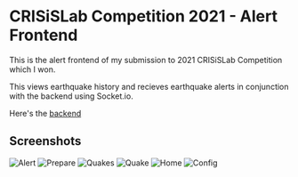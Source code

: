 # CRISiSLab Competition 2021 - Alert Frontend

This is the alert frontend of my submission to 2021 CRISiSLab Competition which
I won.

This views earthquake history and recieves earthquake alerts in conjunction with
the backend using Socket.io.

Here's the [backend](https://github.com/ben476/crisislab-competition-backend)

## Screenshots

![Alert](screenshots/alert.png) ![Prepare](screenshots/prepare.png)
![Quakes](screenshots/quakes.png) ![Quake](screenshots/quake.png)
![Home](screenshots/home.png) ![Config](screenshots/after.png)
